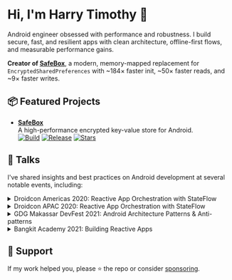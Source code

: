 # Hi, I'm Harry Timothy 👋

Android engineer obsessed with performance and robustness. I build secure, fast, and resilient apps with clean architecture, offline-first flows, and measurable performance gains.

**Creator of [**SafeBox**](https://github.com/harrytmthy/safebox)**, a modern, memory-mapped replacement for `EncryptedSharedPreferences` with ~184× faster init, ~50× faster reads, and ~9× faster writes.

## 📦 Featured Projects

- **[SafeBox](https://github.com/harrytmthy/safebox)**  
  A high-performance encrypted key-value store for Android.  
  [![Build](https://img.shields.io/github/actions/workflow/status/harrytmthy/safebox/ci.yml?branch=main&label=build&logo=githubactions&logoColor=white&style=flat-square)](https://github.com/harrytmthy/safebox/actions)
  [![Release](https://img.shields.io/github/v/release/harrytmthy/safebox?label=release&color=orange&style=flat-square)](https://github.com/harrytmthy/safebox/releases)
  [![Stars](https://img.shields.io/github/stars/harrytmthy/safebox?style=flat-square)](https://github.com/harrytmthy/safebox/stargazers)

## 🎤 Talks

I've shared insights and best practices on Android development at several notable events, including:

<details>
  <summary>Droidcon Americas 2020: Reactive App Orchestration with StateFlow</summary>
  <br/>
  <img src="assets/droidcon-americas.png" alt="Droidcon Americas" width="400"/>
</details>

<details>
  <summary>Droidcon APAC 2020: Reactive App Orchestration with StateFlow</summary>
  <br/>
  <img src="assets/droidcon-apac.png" alt="Droidcon APAC" width="400"/>
</details>

<details>
  <summary>GDG Makassar DevFest 2021: Android Architecture Patterns & Anti-patterns</summary>
  <br/>
  <img src="assets/devfest-2021.png" alt="DevFest 2021" width="600"/>
</details>

<details>
  <summary>Bangkit Academy 2021: Building Reactive Apps</summary>
  <br/>
  <img src="assets/bangkit.png" alt="Bangkit" width="600"/>
</details>

## 🤝 Support

If my work helped you, please ⭐️ the repo or consider [sponsoring](https://github.com/sponsors/harrytmthy).
